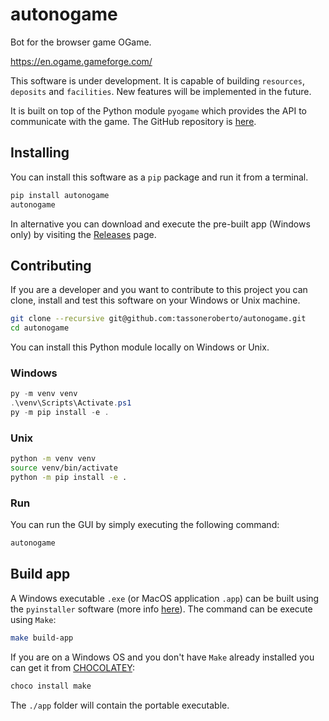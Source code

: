 # autonogame

Bot for the browser game OGame.

<https://en.ogame.gameforge.com/>

This software is under development. It is capable of building `resources`, `deposits` and `facilities`. New features will be implemented in the future.

It is built on top of the Python module `pyogame` which provides the API to communicate with the game. The GitHub repository is [here](https://github.com/alaingilbert/pyogame).

## Installing

You can install this software as a `pip` package and run it from a terminal.

```bash
pip install autonogame
autonogame
```

In alternative you can download and execute the pre-built app (Windows only) by visiting the [Releases](https://github.com/tassoneroberto/autonogame/releases) page.

## Contributing

If you are a developer and you want to contribute to this project you can clone, install and test this software on your Windows or Unix machine.

```bash
git clone --recursive git@github.com:tassoneroberto/autonogame.git
cd autonogame
```

You can install this Python module locally on Windows or Unix.

### Windows

```powershell
py -m venv venv
.\venv\Scripts\Activate.ps1
py -m pip install -e .
```

### Unix

```bash
python -m venv venv
source venv/bin/activate
python -m pip install -e .
```

### Run

You can run the GUI by simply executing the following command:

```bash
autonogame
```

## Build app

A Windows executable `.exe` (or MacOS application `.app`) can be built using the `pyinstaller` software (more info [here](https://pyinstaller.org/en/stable/usage.html#cmdoption-version-file)). The command can be execute using `Make`:

```bash
make build-app
```

If you are on a Windows OS and you don't have `Make` already installed you can get it from [CHOCOLATEY](https://chocolatey.org/install):

```powershell
choco install make
```

The `./app` folder will contain the portable executable.
